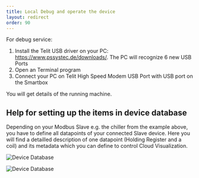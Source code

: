 ```yaml
---
title: Local Debug and operate the device
layout: redirect
order: 90
---
```


For debug service:
1.	Install the Telit USB driver on your PC: https://www.pssystec.de/downloads/. The PC will recognize 6 new USB Ports
2.	Open an Terminal program
3.	Connect your PC on Telit High Speed Modem USB Port with USB port on the Smartbox

You will get details of the running machine.


## <a name="device-database"></a>Help for setting up the items in device database

Depending on your Modbus Slave e.g. the chiller from the example above, you have to define all datapoints of your connected Slave device. Here you will find a detailled description of one datapoint (Holding Register and a coil) and its metadata which you can define to control Cloud Visualization. 

![Device Database](/guides/images/devices/smartbox-io/device-database1.png)

![Device Database](/guides/images/devices/smartbox-io/device-database2.png)